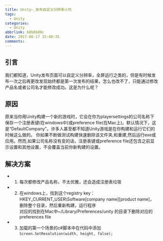 ```yaml
---
title: Unity—_发布自定义分辨率小坑
tags:
  - Unity
categories:
  - Unity
abbrlink: b8b8b09c
date: 2017-06-17 15:40:35
comments:
---
```

## 引言
我们都知道，Unity发布页面可以自定义分辨率，全屏运行之类的，但是有时候发布一次之后再更改发现始终都是第一次发布的结果，怎么也改不了，只能通过修改产品名或者公司名才能修改成功。这是为什么呢？<!-- more -->

## 原因

原来当你用Unity构建一个新的游戏时，它会在你为playersettings的公司名称下保存一个注册表键(在windows中)或preference file(在Mac上)。默认情况下，这是“DefaultCompany”。许多人甚至都不知道Unity游戏是在你构建和运行它们的时候这么做的。 你如果不断做测试构建快速删除该文件夹,和重建,然后运行exe或应用。然而,如果公司名称没有变的话，注册表键或preference file还包含之前显示设置和其他设置，不会覆盖当前你新构建的设置。

## 解决方案

* 1. 每次都修改产品名称，不太优雅，还会造成注册表垃圾
* 2. 在windows上，找到这个registry key：HKEY_CURRENT_USER\Software\[company name]\[product name]，删除整个目录，然后重新构建，运行程序  
对应的找到在Mac中~/Library/Preferences/unity 的目录下删除对应的preferences file
* 3. 加载的第一个场景的c#脚本中在代码中添加`Screen.SetResolution(width, height, false);`